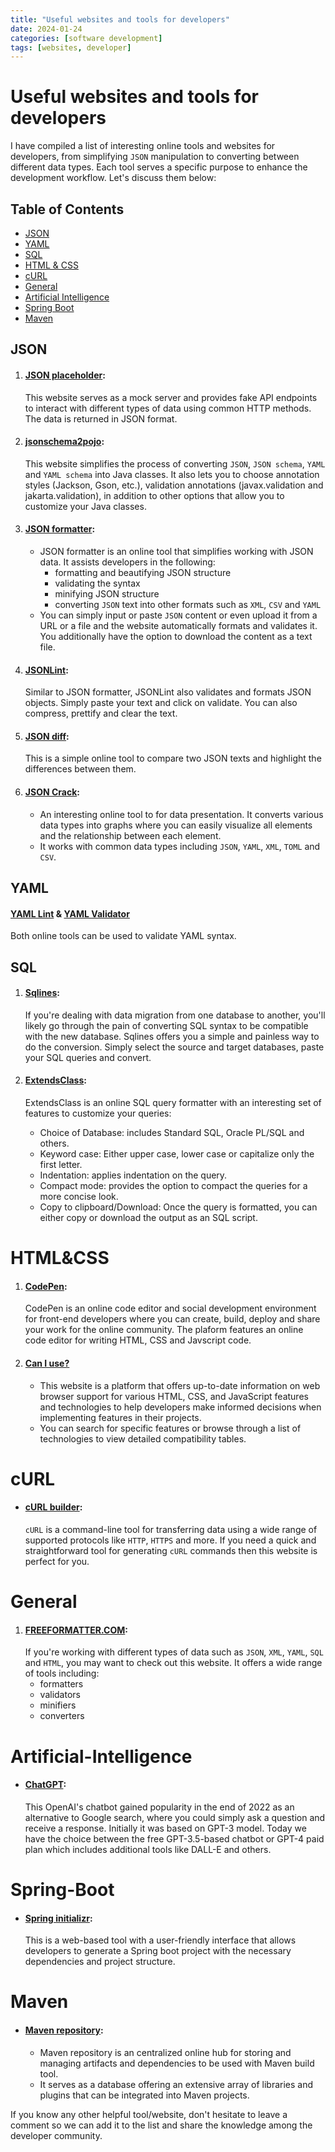 ```yaml
---
title: "Useful websites and tools for developers"
date: 2024-01-24
categories: [software development]
tags: [websites, developer]
---
```


# Useful websites and tools for developers

I have compiled a list of interesting online tools and websites for developers, from simplifying `JSON` manipulation to converting between different data types. Each tool serves a specific purpose to enhance the development workflow. Let's discuss them below:

## Table of Contents
- [JSON](#JSON)
- [YAML](#YAML)
- [SQL](#SQL)
- [HTML & CSS](#HTML&CSS)
- [cURL](#cURL)
- [General](#General)
- [Artificial Intelligence](#Artificial-Intelligence)
- [Spring Boot](#Spring-Boot)
- [Maven](#Maven)

## JSON
1. #### [JSON placeholder](https://jsonplaceholder.typicode.com/):
   This website serves as a mock server and provides fake API endpoints to interact with different types of data using common HTTP methods. The data is returned in JSON format.

2. #### [jsonschema2pojo](https://www.jsonschema2pojo.org/):
   This website simplifies the process of converting `JSON`, `JSON schema`, `YAML` and `YAML schema` into Java classes. It also lets you to choose annotation styles (Jackson, Gson, etc.), validation annotations (javax.validation and jakarta.validation), in addition to other options that allow you to customize your Java classes.

3. #### [JSON formatter](https://jsonformatter.org/):
   - JSON formatter is an online tool that simplifies working with JSON data. It assists developers in the following:
     - formatting and beautifying JSON structure
     - validating the syntax
     - minifying JSON structure
     - converting `JSON` text into other formats such as `XML`, `CSV` and `YAML`
   - You can simply input or paste `JSON` content or even upload it from a URL or a file and the website automatically formats and validates it. You additionally have the option to download the content as a text file.
  
4. #### [JSONLint](https://jsonlint.com/):
   Similar to JSON formatter, JSONLint also validates and formats JSON objects. Simply paste your text and click on validate. You can also compress, prettify and clear the text.

5. #### [JSON diff](https://www.jsondiff.com/):
   This is a simple online tool to compare two JSON texts and highlight the differences between them.

6. #### [JSON Crack](https://jsoncrack.com/):
   - An interesting online tool to for data presentation. It converts various data types into graphs where you can easily visualize all elements and the relationship between each element.
   - It works with common data types including `JSON`, `YAML`, `XML`, `TOML` and `CSV`.
  
## YAML
#### [YAML Lint](https://www.yamllint.com/) & [YAML Validator](https://codebeautify.org/yaml-validator)
   Both online tools can be used to validate YAML syntax.

## SQL
1. #### [Sqlines](https://www.sqlines.com/online):
   If you're dealing with data migration from one database to another, you'll likely go through the pain of converting SQL syntax to be compatible with the new database. Sqlines offers you a simple and painless way to do the conversion. Simply select the source and target databases, paste your SQL queries and convert.

2. #### [ExtendsClass](https://extendsclass.com/sql-formatter.html):
   ExtendsClass is an online SQL query formatter with an interesting set of features to customize your queries:

      - Choice of Database: includes Standard SQL, Oracle PL/SQL and others.
      - Keyword case: Either upper case, lower case or capitalize only the first letter.
      - Indentation: applies indentation on the query.
      - Compact mode: provides the option to compact the queries for a more concise look.
      - Copy to clipboard/Download: Once the query is formatted, you can either copy or download the output as an SQL script.

# HTML&CSS
1. #### [CodePen](https://codepen.io/):
   CodePen is an online code editor and social development environment for front-end developers where you can create, build, deploy and share your work for the online community. The plaform features an online code editor for writing HTML, CSS and Javscript code.

2. #### [Can I use?](https://caniuse.com/selectlist)
   - This website is a platform that offers up-to-date information on web browser support for various HTML, CSS, and JavaScript features and technologies to help developers make informed decisions when implementing features in their projects.
   - You can search for specific features or browse through a list of technologies to view detailed compatibility tables.
  
# cURL
- #### [cURL builder](https://curlbuilder.com/):
  `cURL` is a command-line tool for transferring data using a wide range of supported protocols like `HTTP`, `HTTPS` and more. If you need a quick and straightforward tool for generating `cURL` commands then this website is perfect for you.

# General
1. #### [FREEFORMATTER.COM](https://www.freeformatter.com/):
   If you're working with different types of data such as `JSON`, `XML`, `YAML`, `SQL` and `HTML`, you may want to check out this website. It offers a wide range of tools including:
   - formatters
   - validators
   - minifiers
   - converters
  
# Artificial-Intelligence
- #### [ChatGPT](https://chat.openai.com/):
   This OpenAI's chatbot gained popularity in the end of 2022 as an alternative to Google search, where you could simply ask a question and receive a response. Initially it was based on GPT-3 model. Today we have the choice between the free GPT-3.5-based chatbot or GPT-4 paid plan which includes additional tools like DALL-E and others.

# Spring-Boot
- #### [Spring initializr](https://start.spring.io/):
   This is a web-based tool with a user-friendly interface that allows developers to generate a Spring boot project with the necessary dependencies and project structure.

# Maven
- #### [Maven repository](https://mvnrepository.com/):
  - Maven repository is an centralized online hub for storing and managing artifacts and dependencies to be used with Maven build tool.
  - It serves as a database offering an extensive array of libraries and plugins that can be integrated into Maven projects.
 
If you know any other helpful tool/website, don't hesitate to leave a comment so we can add it to the list and share the knowledge among the developer community.